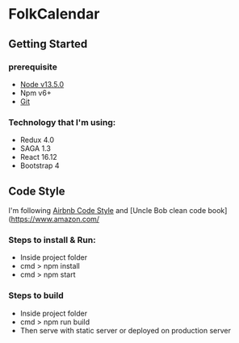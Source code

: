 # FolkCalendar

## Getting Started
### prerequisite
-  [Node v13.5.0](https://nodejs.org/en/)
- Npm v6+
-  [Git](https://git-scm.com/downloads)

### Technology that I'm using:
- Redux 4.0
- SAGA 1.3
- React 16.12
- Bootstrap 4

## Code Style
I'm following [Airbnb Code Style](https://github.com/airbnb/javascript/tree/master/react) and [Uncle Bob clean code book](https://www.amazon.com/

### Steps to install & Run:
- Inside project folder
- cmd > npm install
- cmd > npm start

### Steps to build
- Inside project folder
- cmd > npm run build
- Then serve with static server or deployed on production server
